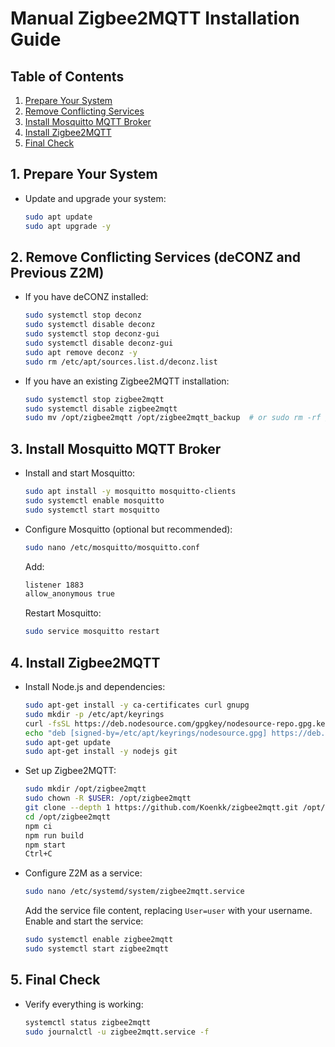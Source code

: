 # Manual Zigbee2MQTT Installation Guide

## Table of Contents
1. [Prepare Your System](#1-prepare-your-system)
2. [Remove Conflicting Services](#2-remove-conflicting-services-deconz-and-previous-z2m)
3. [Install Mosquitto MQTT Broker](#3-install-mosquitto-mqtt-broker)
4. [Install Zigbee2MQTT](#4-install-zigbee2mqtt)
5. [Final Check](#5-final-check)

## 1. Prepare Your System
- Update and upgrade your system:
  ```bash
  sudo apt update
  sudo apt upgrade -y

## 2. Remove Conflicting Services (deCONZ and Previous Z2M)
- If you have deCONZ installed:
  ```bash
  sudo systemctl stop deconz
  sudo systemctl disable deconz
  sudo systemctl stop deconz-gui
  sudo systemctl disable deconz-gui
  sudo apt remove deconz -y
  sudo rm /etc/apt/sources.list.d/deconz.list
  ```
- If you have an existing Zigbee2MQTT installation:
  ```bash
  sudo systemctl stop zigbee2mqtt
  sudo systemctl disable zigbee2mqtt
  sudo mv /opt/zigbee2mqtt /opt/zigbee2mqtt_backup  # or sudo rm -rf /opt/zigbee2mqtt
  ```

## 3. Install Mosquitto MQTT Broker
- Install and start Mosquitto:
  ```bash
  sudo apt install -y mosquitto mosquitto-clients
  sudo systemctl enable mosquitto
  sudo systemctl start mosquitto
  ```
- Configure Mosquitto (optional but recommended):
  ```bash
  sudo nano /etc/mosquitto/mosquitto.conf
  ```
  Add:
  ```bash
  listener 1883
  allow_anonymous true
  ```
  Restart Mosquitto:
  ```bash
  sudo service mosquitto restart
  ```

## 4. Install Zigbee2MQTT
- Install Node.js and dependencies:
  ```bash
  sudo apt-get install -y ca-certificates curl gnupg
  sudo mkdir -p /etc/apt/keyrings
  curl -fsSL https://deb.nodesource.com/gpgkey/nodesource-repo.gpg.key | sudo gpg --dearmor -o /etc/apt/keyrings/nodesource.gpg
  echo "deb [signed-by=/etc/apt/keyrings/nodesource.gpg] https://deb.nodesource.com/node_20.x nodistro main" | sudo tee /etc/apt/sources.list.d/nodesource.list
  sudo apt-get update
  sudo apt-get install -y nodejs git
  ```
- Set up Zigbee2MQTT:
  ```bash
  sudo mkdir /opt/zigbee2mqtt
  sudo chown -R $USER: /opt/zigbee2mqtt
  git clone --depth 1 https://github.com/Koenkk/zigbee2mqtt.git /opt/zigbee2mqtt
  cd /opt/zigbee2mqtt
  npm ci
  npm run build
  npm start
  Ctrl+C
  ```
- Configure Z2M as a service:
  ```bash
  sudo nano /etc/systemd/system/zigbee2mqtt.service
  ```
  Add the service file content, replacing `User=user` with your username.
  Enable and start the service:
  ```bash
  sudo systemctl enable zigbee2mqtt
  sudo systemctl start zigbee2mqtt
  ```

## 5. Final Check
- Verify everything is working:
  ```bash
  systemctl status zigbee2mqtt
  sudo journalctl -u zigbee2mqtt.service -f
  ```
